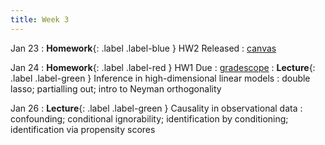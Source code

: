 ```yaml
---
title: Week 3
---
```


Jan 23
: **Homework**{: .label .label-blue } HW2 Released
  : [canvas](https://canvas.stanford.edu/)

Jan 24
: **Homework**{: .label .label-red } HW1 Due
  : [gradescope](https://www.gradescope.com/courses/486969/)
: **Lecture**{: .label .label-green } Inference in high-dimensional linear models
: double lasso; partialling out; intro to Neyman orthogonality

Jan 26
: **Lecture**{: .label .label-green } Causality in observational data
: confounding; conditional ignorability; identification by conditioning; identification via propensity scores


